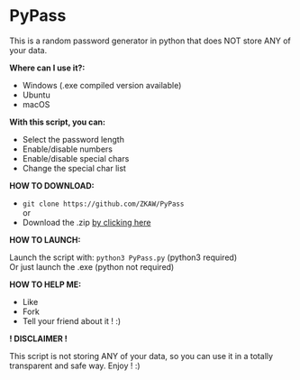 # PyPass
This is a random password generator in python that does NOT store ANY of your data.

**Where can I use it?:**

- Windows (.exe compiled version available)
- Ubuntu
- macOS

**With this script, you can:**

- Select the password length
- Enable/disable numbers
- Enable/disable special chars
- Change the special char list

**HOW TO DOWNLOAD:**

* `git clone https://github.com/ZKAW/PyPass`
<br/> or <br/>
* Download the .zip [by clicking here](https://github.com/ZKAW/Py-Pass/archive/master.zip)


**HOW TO LAUNCH:**

Launch the script with: `python3 PyPass.py` (python3 required)
<br/>
Or just launch the .exe (python not required)
<br/>

**HOW TO HELP ME:**

- Like
- Fork
- Tell your friend about it ! :)

**! DISCLAIMER !**

This script is not storing ANY of your data, so you can use it in a totally transparent and safe way. Enjoy ! :)
